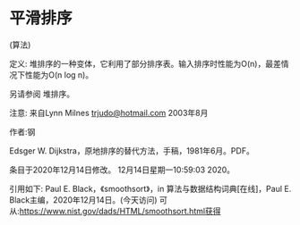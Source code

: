 # 平滑排序


(算法)



定义:
堆排序的一种变体，它利用了部分排序表。输入排序时性能为O(n)，最差情况下性能为O(n log n)。



另请参阅
堆排序。



注意:
来自Lynn Milnes <trjudo@hotmail.com> 2003年8月


作者:钢


Edsger W. Dijkstra，原地排序的替代方法，手稿，1981年6月。PDF。








条目于2020年12月14日修改。
12月14日星期一10:59:03 2020。



引用如下:
Paul E. Black，《smoothsort》，in
算法与数据结构词典[在线]，Paul E. Black主编，2020年12月14日。(今天访问)
可从:https://www.nist.gov/dads/HTML/smoothsort.html获得